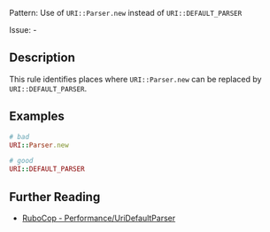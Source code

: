 Pattern: Use of `URI::Parser.new` instead of `URI::DEFAULT_PARSER`

Issue: -

## Description

This rule identifies places where `URI::Parser.new` can be replaced by `URI::DEFAULT_PARSER`.

## Examples

```ruby
# bad
URI::Parser.new

# good
URI::DEFAULT_PARSER
```

## Further Reading

* [RuboCop - Performance/UriDefaultParser](https://rubocop.readthedocs.io/en/latest/cops_performance/#performanceuridefaultparser)
